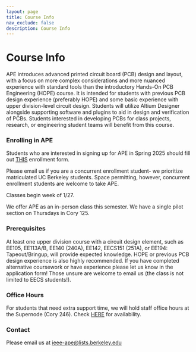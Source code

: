 ```yaml
---
layout: page
title: Course Info
nav_exclude: false
description: Course Info
---
```


# Course Info

APE introduces advanced printed circuit board (PCB) design and layout, with a focus on more complex considerations and more nuanced experience with standard tools than the introductory Hands-On PCB Engineering (HOPE) course. It is intended for students with previous PCB design experience (preferably HOPE) and some basic experience with upper division-level circuit design. Students will utilize Altium Designer alongside supporting software and plugins to aid in design and verification of PCBs. Students interested in developing PCBs for class projects, research, or engineering student teams will benefit from this course.

### Enrolling in APE

Students who are interested in signing up for APE in Spring 2025 should fill out [THIS](https://berkie.ee/ape-sp25-apply?ref=ieee.berkeley.edu) enrollment form.

Please email us if you are a concurrent enrollment student- we prioritize matriculated UC Berkeley students. Space permitting, however, concurrent enrollment students are welcome to take APE.

Classes begin week of 1/27.

We offer APE as an in-person class this semester. We have a single pilot section on Thursdays in Cory 125.

### Prerequisites

At least one upper division course with a circuit design element, such as EE105, EE113A/B, EE140 (240A), EE142, EECS151 (251A), or EE194: Tapeout/Bringup, will provide expected knowledge. HOPE or previous PCB design experience is also highly recommended. If you have completed alternative coursework or have experience please let us know in the application form! Those unsure are welcome to email us (the class is not limited to EECS students!).


### Office Hours

For students that need extra support time, we will hold staff office hours at the Supernode (Cory 246). Check [HERE](https://calendar.google.com/calendar/u/1?cid=Y19zNHVpbDdwa2d0NXZnYTRtNzAwYTVuaWRuNEBncm91cC5jYWxlbmRhci5nb29nbGUuY29t&ref=ieee.studentorg.berkeley.edu) for availability.

### Contact

Please email us at [ieee-ape@lists.berkeley.edu](ieee-ape@lists.berkeley.edu)
